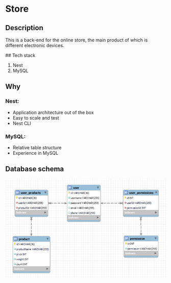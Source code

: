 # Store
## Description
<p>
  This is a back-end for the online store, the main product of which is different electronic devices.
</p>
## Tech stack
<ol>
  <li>Nest</li>
  <li>MySQL</li>
</ol>

## Why
### Nest: 
<ul>
  <li>Application architecture out of the box</li>
  <li>Easy to scale and test</li>
  <li>Nest CLI</li>
</ul>

### MySQL:
<ul>
  <li>Relative table structure</li>
  <li>Experience in MySQL</li>
</ul>

## Database schema
![This is database schema](/docs/db_schema.png)